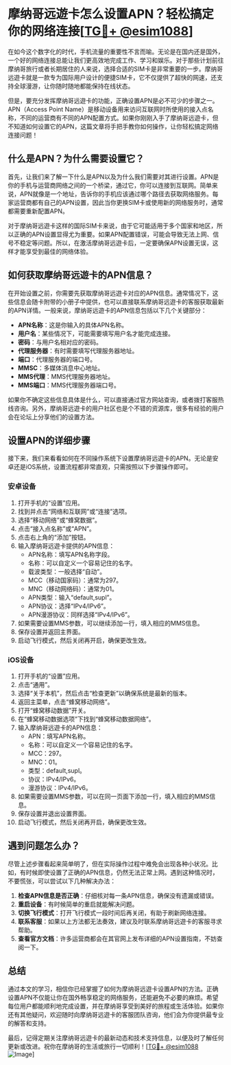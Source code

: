 # 摩纳哥远遊卡怎么设置APN？轻松搞定你的网络连接[[TG💪+ @esim1088](https://t.me/s/esim1088)]

在如今这个数字化的时代，手机流量的重要性不言而喻。无论是在国内还是国外，一个好的网络连接总能让我们更高效地完成工作、学习和娱乐。对于那些计划前往摩纳哥旅行或者长期居住的人来说，选择合适的SIM卡是非常重要的一步。摩纳哥远遊卡就是一款专为国际用户设计的便捷SIM卡，它不仅提供了超快的网速，还支持全球漫游，让你随时随地都能保持在线状态。

但是，要充分发挥摩纳哥远遊卡的功能，正确设置APN是必不可少的步骤之一。APN（Access Point Name）是移动设备用来访问互联网时所使用的接入点名称，不同的运营商有不同的APN配置方式。如果你刚刚入手了摩纳哥远遊卡，但不知道如何设置它的APN，这篇文章将手把手教你如何操作，让你轻松搞定网络连接问题！

## 什么是APN？为什么需要设置它？

首先，让我们来了解一下什么是APN以及为什么我们需要对其进行设置。APN是你的手机与运营商网络之间的一个桥梁，通过它，你可以连接到互联网。简单来说，APN就像是一个地址，告诉你的手机应该通过哪个路径去获取网络服务。每家运营商都有自己的APN设置，因此当你更换SIM卡或使用新的网络服务时，通常都需要重新配置APN。

对于摩纳哥远遊卡这样的国际SIM卡来说，由于它可能适用于多个国家和地区，所以正确的APN设置显得尤为重要。如果APN配置错误，可能会导致无法上网、信号不稳定等问题。所以，在激活摩纳哥远遊卡后，一定要确保APN设置无误，这样才能享受到最佳的网络体验。

## 如何获取摩纳哥远遊卡的APN信息？

在开始设置之前，你需要先获取摩纳哥远遊卡对应的APN信息。通常情况下，这些信息会随卡附带的小册子中提供，也可以直接联系摩纳哥远遊卡的客服获取最新的APN详情。一般来说，摩纳哥远遊卡的APN信息包括以下几个关键部分：

- **APN名称**：这是你输入的具体APN名称。
- **用户名**：某些情况下，可能需要填写用户名才能完成连接。
- **密码**：与用户名相对应的密码。
- **代理服务器**：有时需要填写代理服务器地址。
- **端口**：代理服务器的端口号。
- **MMSC**：多媒体消息中心地址。
- **MMS代理**：MMS代理服务器地址。
- **MMS端口**：MMS代理服务器端口号。

如果你不确定这些信息具体是什么，可以直接通过官方网站查询，或者拨打客服热线咨询。另外，摩纳哥远遊卡的用户社区也是个不错的资源库，很多有经验的用户会在论坛上分享他们的设置方法。

## 设置APN的详细步骤

接下来，我们来看看如何在不同操作系统下设置摩纳哥远遊卡的APN。无论是安卓还是iOS系统，设置流程都非常直观，只需按照以下步骤操作即可。

### 安卓设备

1. 打开手机的“设置”应用。
2. 找到并点击“网络和互联网”或“连接”选项。
3. 选择“移动网络”或“蜂窝数据”。
4. 点击“接入点名称”或“APN”。
5. 点击右上角的“添加”按钮。
6. 输入摩纳哥远遊卡提供的APN信息：
   - APN名称：填写APN名称字段。
   - 名称：可以自定义一个容易记住的名字。
   - 载波类型：一般选择“自动”。
   - MCC（移动国家码）：通常为297。
   - MNC（移动网络码）：通常为01。
   - APN类型：输入“default,supl”。
   - APN协议：选择“IPv4/IPv6”。
   - APN漫游协议：同样选择“IPv4/IPv6”。
7. 如果需要设置MMS参数，可以继续添加一行，填入相应的MMS信息。
8. 保存设置并返回主界面。
9. 启动飞行模式，然后关闭再开启，确保更改生效。

### iOS设备

1. 打开手机的“设置”应用。
2. 点击“通用”。
3. 选择“关于本机”，然后点击“检查更新”以确保系统是最新的版本。
4. 返回主菜单，点击“蜂窝移动网络”。
5. 打开“蜂窝移动数据”开关。
6. 在“蜂窝移动数据选项”下找到“蜂窝移动数据网络”。
7. 输入摩纳哥远遊卡的APN信息：
   - APN：填写APN名称。
   - 名称：可以自定义一个容易记住的名字。
   - MCC：297。
   - MNC：01。
   - 类型：default,supl。
   - 协议：IPv4/IPv6。
   - 漫游协议：IPv4/IPv6。
8. 如果需要设置MMS参数，可以在同一页面下添加一行，填入相应的MMS信息。
9. 保存设置并退出设置界面。
10. 启动飞行模式，然后关闭再开启，确保更改生效。

## 遇到问题怎么办？

尽管上述步骤看起来简单明了，但在实际操作过程中难免会出现各种小状况。比如，有时候即使设置了正确的APN信息，仍然无法正常上网。遇到这种情况时，不要慌张，可以尝试以下几种解决办法：

1. **检查APN信息是否正确**：仔细核对每一条APN信息，确保没有遗漏或错误。
2. **重启设备**：有时候简单的重启就能解决问题。
3. **切换飞行模式**：打开飞行模式一段时间后再关闭，有助于刷新网络连接。
4. **联系客服**：如果以上方法都无法奏效，建议及时联系摩纳哥远遊卡的客服寻求帮助。
5. **查看官方文档**：许多运营商都会在其官网上发布详细的APN设置指南，不妨查阅一下。

## 总结

通过本文的学习，相信你已经掌握了如何为摩纳哥远遊卡设置APN的方法。正确设置APN不仅能让你在国外畅享稳定的网络服务，还能避免不必要的麻烦。希望每位用户都能顺利地完成设置，并在摩纳哥享受到美好的旅程或生活体验。如果你还有其他疑问，欢迎随时向摩纳哥远遊卡的客服团队咨询，他们会为你提供最专业的解答和支持。

最后，记得定期关注摩纳哥远遊卡的最新动态和技术支持信息，以便及时了解任何更新或改进。祝你在摩纳哥的生活或旅行一切顺利！[[TG💪+ @esim1088](https://t.me/s/esim1088) ![Image](https://i.postimg.cc/4NQfJmqS/Snipaste-2025-05-13-00-14-12.png)]